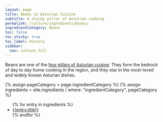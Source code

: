 ```yaml
---
layout: page
title: Beans in Asturian Cuisine
subtitle: A sturdy pillar of Asturian cooking
permalink: /culture/ingredients/beans/
ingredientCategory: Beans
toc: false
toc_sticky: true
toc_label: History
sidebar:
  nav: culture_full
---
```

Beans are one of the [four pillars of Asturian cuisine](/culture/four-pillars/). They form the bedrock of day to day home cooking in the region, and they star in the most-loved and widely known Asturian dishes.

{% assign pageCategory = page.ingredientCategory %}
{% assign ingredients = site.ingredients | where: "ingredientCategory", pageCategory %}
<ul class="col2">
  {% for entry in ingredients %}
    <li><a href="{{entry.permalink}}" title="{{entry.subtitle}}">{{entry.title}}</a></li>
  {% endfor %}
</ul>